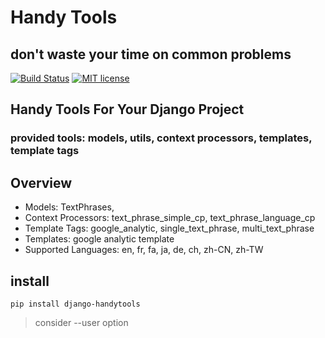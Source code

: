 # Handy Tools

## don't waste your time on common problems

[![Build Status](https://travis-ci.com/katoozi/django-handytools.svg?token=zy2qCzh3h5SeBZfK4QFa&branch=master)](https://travis-ci.com/katoozi/django-handytools)
[![MIT license](http://img.shields.io/badge/license-MIT-brightgreen.svg)](http://opensource.org/licenses/MIT)

## Handy Tools For Your Django Project

### provided tools: models, utils, context processors, templates, template tags

## Overview

* Models: TextPhrases,
* Context Processors: text_phrase_simple_cp, text_phrase_language_cp
* Template Tags: google_analytic, single_text_phrase, multi_text_phrase
* Templates: google analytic template
* Supported Languages: en, fr, fa, ja, de, ch, zh-CN, zh-TW

## install

`pip install django-handytools`
> consider --user option
